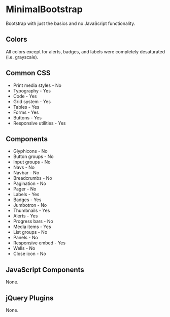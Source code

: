 # MinimalBootstrap
Bootstrap with just the basics and no JavaScript functionality.

## Colors
All colors except for alerts, badges, and labels were completely desaturated (i.e. grayscale).

## Common CSS

* Print media styles - No
* Typography - Yes
* Code - Yes
* Grid system - Yes
* Tables - Yes
* Forms - Yes
* Buttons - Yes
* Responsive utilities - Yes 

## Components

* Glyphicons - No 
* Button groups - No
* Input groups - No
* Navs - No
* Navbar - No
* Breadcrumbs - No
* Pagination - No
* Pager - No
* Labels - Yes 
* Badges - Yes 
* Jumbotron - No
* Thumbnails - Yes
* Alerts - Yes 
* Progress bars - No
* Media items - Yes 
* List groups - No
* Panels - No
* Responsive embed - Yes 
* Wells - No
* Close icon - No

## JavaScript Components

None.

## jQuery Plugins

None.
